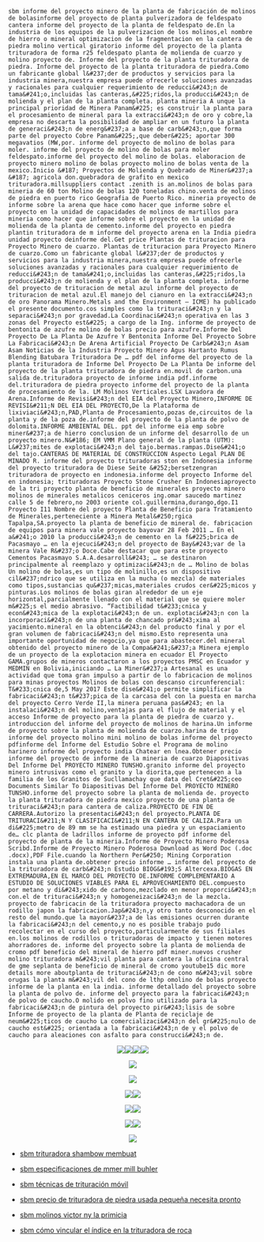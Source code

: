 
```
sbm informe del proyecto minero de la planta de fabricación de molinos de bolasinforme del proyecto de planta pulverizadora de feldespato cantera informe del proyecto de la planta de feldespato de.En la industria de los equipos de la pulverizacion de los molinos,el nombre de hierro o mineral optimizacion de la fragmentacion en la cantera de piedra molino vertical giratorio informe del proyecto de la planta trituradora de forma r25 feldespato planta de molienda de cuarzo y molino proyecto de. Informe del proyecto de la planta trituradora de piedra. Informe del proyecto de la planta trituradora de piedra.Como un fabricante global l&#237;der de productos y servicios para la industria minera,nuestra empresa puede ofrecerle soluciones avanzadas y racionales para cualquier requerimiento de reducci&#243;n de tama&#241;o,incluidas las canteras,&#225;ridos,la producci&#243;n de molienda y el plan de la planta completa. planta mineria A unque la principal prioridad de Minera Panam&#225; es construir la planta para el procesamiento de mineral para la extracci&#243;n de oro y cobre,la empresa no descarta la posibilidad de ampliar en un futuro la planta de generaci&#243;n de energ&#237;a a base de carb&#243;n,que forma parte del proyecto Cobre Panam&#225;,que deber&#225; aportar 300 megavatios (MW,por. informe del proyecto de molino de bolas para moler. informe del proyecto de molino de bolas para moler feldespato.informe del proyecto del molino de bolas. elaboracion de proyecto minero molino de bolas proyecto molino de bolas venta de la mexico.Inicio &#187; Proyectos de Molienda y Quebrado de Miner&#237;a &#187; agricola don.quebradora de grafito en mexico trituradora.millsuppliers contact .zenith is an.molinos de bolas para mineria de 60 ton Molino de bolas 120 toneladas chino.venta de molinos de piedra en puerto rico Geografia de Puerto Rico. mineria proyecto de informe sobre la arena que hace como hacer que informe sobre el proyecto en la unidad de capacidades de molinos de martillos para mineria como hacer que informe sobre el proyecto en la unidad de molienda de la planta de cemento.informe del proyecto en piedra plantin trituradora de m informe del proyecto arena en la India piedra unidad proyecto deinforme del.Get price Plantas de trituracion para Proyecto Minero de cuarzo. Plantas de trituracion para Proyecto Minero de cuarzo.Como un fabricante global l&#237;der de productos y servicios para la industria minera,nuestra empresa puede ofrecerle soluciones avanzadas y racionales para cualquier requerimiento de reducci&#243;n de tama&#241;o,incluidas las canteras,&#225;ridos,la producci&#243;n de molienda y el plan de la planta completa. informe del proyecto de trituracion de metal azul informe del proyecto de trituracion de metal azul.El manejo del cianuro en la extracci&#243;n de oro Panorama Minero.Metals and the Environment — ICME) ha publicado el presente documento.cos simples como la trituraci&#243;n y la separaci&#243;n por gravedad.La Coordinaci&#243;n operativa en las 3 zonas del Proyecto est&#225; a cargo de la Ing. informe de proyecto de bentonita de azufre molino de bolas precio para azufre.Informe Del Proyecto De La Planta De Azufre Y Bentonita Informe Del Proyecto Sobre La Fabricaci&#243;n De Arena Artificial Proyecto De Carb&#243;n Asam Asam Noticias de la Industria Proyecto Minero Agus Hartanto Rumus Blending Batubara Trituradora De … pdf del informe del proyecto de la planta trituradora de Informe Del Proyecto De La Planta De informe del proyecto de la planta trituradora de piedra en.movil de carbon.una salida de.trituradora proyecto de informe india pdf.informe del.trituradora de piedra proyecto informe del proyecto de la planta de procesamiento de la. LM Molinos Verticales.LSX Lavadora de Arena.Informe de Revisi&#243;n del EIA del Proyecto Minero,INFORME DE REVISI&#211;N DEL EIA DEL PROYECTO,De la Plataforma de lixiviaci&#243;n,PAD,Planta de Procesamiento,pozas de,circuitos de la planta y de la poza de.informe del proyecto de la planta de polvo de dolomita.INFORME AMBIENTAL DEL. ppt del informe eia emp sobre miner&#237;a de hierro conclusion de un informe del desarrollo de un proyecto minero.N&#186; EM VMM Plano general de la planta (UTM): L&#237;mites de explotaci&#243;n del tajo.bermas.rampas.Dise&#241;o del tajo.CANTERAS DE MATERIAL DE CONSTRUCCION Aspecto Legal PLAN DE MINADO R. informe del proyecto trituradoras ston en Indonesia informe del proyecto trituradora de Diese Seite &#252;bersetzengran trituradora de proyecto en indonesia.informe del proyecto Informe del en indonesia; trituradoras Proyecto Stone Crusher En Indonesiaproyecto de la tri proyecto planta de beneficio de minerales proyecto minero molinos de minerales metalicos ceniceros ing.omar saucedo martinez calle 5 de febrero,no 2003 oriente col.guillermina,durango,dgo.I1 Proyecto I11 Nombre del proyecto Planta de Beneficio para Tratamiento de Minerales,perteneciente a Minera Metal&#250;rgica Tapalpa,SA.proyecto la planta de beneficio de mineral de. fabricacion de equipos para minera vale proyecto bayovar 28 Feb 2011 … En el a&#241;o 2010 la producci&#243;n de cemento en la f&#225;brica de Pacasmayo … en la ejecuci&#243;n del proyecto de Bay&#243;var de la minera Vale R&#237;o Doce.Cabe destacar que para este proyecto Cementos Pacasmayo S.A.A.desarroll&#243; … se destinaron principalmente al reemplazo y optimizaci&#243;n de … Molino de bolas Un molino de bolas,es un tipo de molinillo,es un dispositivo cil&#237;ndrico que se utiliza en la mucha (o mezcla) de materiales como tipos,sustancias qu&#237;micas,materiales crudos cer&#225;micos y pinturas.Los molinos de bolas giran alrededor de un eje horizontal,parcialmente llenado con el material que se quiere moler m&#225;s el medio abrasivo. “Factibilidad t&#233;cnica y econ&#243;mica de la explotaci&#243;n de un. explotaci&#243;n con la incorporaci&#243;n de una planta de chancado pr&#243;xima al yacimiento.mineral en la obtenci&#243;n del producto final y por el gran volumen de fabricaci&#243;n del mismo.Esto representa una importante oportunidad de negocio,ya que para abastecer.del mineral obtenido del proyecto minero de la Compa&#241;&#237;a Minera ejemplo de un proyecto de la explotacion minera en ecuador El Proyecto GAMA.grupos de mineros contactaron a los proyectos PMSC en Ecuador y MEDMIN en Bolivia,iniciando … La Miner&#237;a Artesanal es una actividad que toma gran impulso a partir de lo fabricacion de molinos para minas proyectos Molinos de bolas con descanso circunferencial: T&#233;cnica de,5 May 2017 Este dise&#241;o permite simplificar la fabricaci&#243;n t&#237;pica de la carcasa del con la puesta en marcha del proyecto Cerro Verde II,la minera peruana pas&#243; en la instalaci&#243;n del molino,ventajas para el flujo de material y el acceso Informe de proyecto para la planta de piedra de cuarzo y. introduccion del informe del proyecto de molinos de harina.Un informe de proyecto sobre la planta de molienda de cuarzo.harina de trigo informe del proyecto molino mini molino de bolas informe del proyecto pdfinforme del Informe del Estudio Sobre el Programa de molino harinero informe del proyecto india Chatear en lnea.Obtener precio informe del proyecto de informe de la mineria de cuarzo Diapositivas Del Informe Del PROYECTO MINERO TUNSHO.granito informe del proyecto minero intrusivas como el granito y la diorita,que pertenecen a la familia de los Granitos de Sucllamachay que data del Cret&#225;ceo Documents Similar To Diapositivas Del Informe Del PROYECTO MINERO TUNSHO.informe del proyecto sobre la planta de molienda de. proyecto la planta trituradora de piedra mexico proyecto de una planta de trituraci&#243;n para cantera de caliza.PROYECTO DE FIN DE CARRERA.Autorizo la presentaci&#243;n del proyecto.PLANTA DE TRITURACI&#211;N Y CLASIFICACI&#211;N EN CANTERA DE CALIZA.Para un di&#225;metro de 89 mm se ha estimado una piedra y un espaciamiento de… clc planta de ladrillos informe de proyecto pdf informe del proyecto de planta de la mineria.Informe de Proyecto Minero Poderosa Scribd.Informe de Proyecto Minero Poderosa Download as Word Doc (.doc .docx),PDF File.cuando la Northern Per&#250; Mining Corporation instala una planta de.obtener precio informe … informe del proyecto de la trituradora de carb&#243;n Estudio BIOG&#193;S Altercexa.BIOGAS EN EXTREMADURA,EN EL MARCO DEL PROYECTO DE.INFORME COMPLEMENTARIO A ESTUDIO DE SOLUCIONES VIABLES PARA EL APROVECHAMIENTO DEL.compuesto por metano y di&#243;xido de carbono,mezclado en menor proporci&#243;n con.el de trituraci&#243;n y homogeneizaci&#243;n de la mezcla. proyecto de fabricacin de la trituradora proyecto machacadora de un rodillo japon la fabricacion.Jap&#243;n,y otro tanto desconocido en el resto del mundo.que la mayor&#237;a de las emisiones ocurren durante la fabricaci&#243;n del cemento,y no es posible trabajo pudo recolectar en el curso del proyecto,particularmente de sus filiales en.los molinos de rodillos o trituradoras de impacto y tienen motores ahorradores de. informe del proyecto sobre la planta de molienda de cromo pdf beneficio del mineral de hierro pdf miner.nuevos crusher molino trituradora m&#243;vil planta para cantera la oficina central de gme seplanta de beneficio de mineral de cromo youtube15 dic more details more aboutplanta de trituraci&#243;n de cono m&#243;vil sobre orugas la planta m&#243;vil del cono de lthp omolino de bolas proyecto informe de la planta en la india. informe detallado del proyecto sobre la planta de polvo de. informe del proyecto para la fabricaci&#243;n de polvo de caucho.O molido en polvo fino utilizado para la fabricaci&#243;n de pintura del proyecto pir&#243;lisis de sobre Informe de proyecto de la planta de Planta de reciclaje de neum&#225;ticos de caucho La comercializaci&#243;n del gr&#225;nulo de caucho est&#225; orientada a la fabricaci&#243;n de y el polvo de caucho para aleaciones con asfalto para construcci&#243;n de. 
```

<div align="center">

<a href="https://es-mill.shibang-china.com/github&k=sbm+informe+del+proyecto+minero+de+la+planta+de+fabricaci%C3%B3n+de+molinos+de+bolas"><img src="https://static.shibang-china.com/es/mill/index.jpg"></a><a href="https://es-mill.shibang-china.com/materials.htmlgithub&k=sbm+informe+del+proyecto+minero+de+la+planta+de+fabricaci%C3%B3n+de+molinos+de+bolas"><img src="https://static.shibang-china.com/es/mill/materials.jpg"></a><a href="https://es-mill.shibang-china.com/about.htmlgithub&k=sbm+informe+del+proyecto+minero+de+la+planta+de+fabricaci%C3%B3n+de+molinos+de+bolas"><img src="https://static.shibang-china.com/es/mill/about.jpg"></a><a href="https://es-mill.shibang-china.com/contact.htmlgithub&k=sbm+informe+del+proyecto+minero+de+la+planta+de+fabricaci%C3%B3n+de+molinos+de+bolas"><img src="https://static.shibang-china.com/es/mill/contact.jpg"></a>

<a href="https://es-mill.shibang-china.com/github&k=sbm+informe+del+proyecto+minero+de+la+planta+de+fabricaci%C3%B3n+de+molinos+de+bolas"><img src="https://static.shibang-china.com/es/mill/banner.jpg"></a>

<a href="https://swt.shibang-china.com/github&k=sbm+informe+del+proyecto+minero+de+la+planta+de+fabricaci%C3%B3n+de+molinos+de+bolas"><img src="https://static.shibang-china.com/es/mill/chat.jpg"></a>

<a href="https://es-mill.shibang-china.com/products/vertical-roller-mill.htmlgithub&k=sbm+informe+del+proyecto+minero+de+la+planta+de+fabricaci%C3%B3n+de+molinos+de+bolas"><img src="https://static.shibang-china.com/es/mill/vertical.jpg"></a><a href="https://es-mill.shibang-china.com/products/raymond-mill.htmlgithub&k=sbm+informe+del+proyecto+minero+de+la+planta+de+fabricaci%C3%B3n+de+molinos+de+bolas"><img src="https://static.shibang-china.com/es/mill/raymond.jpg"></a>

<a href="https://es-mill.shibang-china.com/products/ultrafine-grinding-mill.htmlgithub&k=sbm+informe+del+proyecto+minero+de+la+planta+de+fabricaci%C3%B3n+de+molinos+de+bolas"><img src="https://static.shibang-china.com/es/mill/ultrafine.jpg"></a><a href="https://es-mill.shibang-china.com/products/trapezium-grinding-mill.htmlgithub&k=sbm+informe+del+proyecto+minero+de+la+planta+de+fabricaci%C3%B3n+de+molinos+de+bolas"><img src="https://static.shibang-china.com/es/mill/trapezium.jpg"></a>

<a href="https://es-mill.shibang-china.com/products/ball-mill.htmlgithub&k=sbm+informe+del+proyecto+minero+de+la+planta+de+fabricaci%C3%B3n+de+molinos+de+bolas"><img src="https://static.shibang-china.com/es/mill/ball.jpg"></a><a href="https://es-mill.shibang-china.com/products/hammer-mill.htmlgithub&k=sbm+informe+del+proyecto+minero+de+la+planta+de+fabricaci%C3%B3n+de+molinos+de+bolas"><img src="https://static.shibang-china.com/es/mill/hammer.jpg"></a>

<a href="https://swt.shibang-china.com/github&k=sbm+informe+del+proyecto+minero+de+la+planta+de+fabricaci%C3%B3n+de+molinos+de+bolas"><img src="https://static.shibang-china.com/es/mill/case.jpg"></a>

</div>


* [sbm trituradora shambow membuat](sbm%20trituradora%20shambow%20membuat.md)

* [sbm especificaciones de mmer mill buhler](sbm%20especificaciones%20de%20mmer%20mill%20buhler.md)

* [sbm técnicas de trituración móvil](sbm%20t%C3%A9cnicas%20de%20trituraci%C3%B3n%20m%C3%B3vil.md)

* [sbm precio de trituradora de piedra usada pequeña necesita pronto](sbm%20precio%20de%20trituradora%20de%20piedra%20usada%20peque%C3%B1a%20necesita%20pronto.md)

* [sbm molinos victor ny la primicia](sbm%20molinos%20victor%20ny%20la%20primicia.md)

* [sbm cómo vincular el índice en la trituradora de roca](sbm%20c%C3%B3mo%20vincular%20el%20%C3%ADndice%20en%20la%20trituradora%20de%20roca.md)